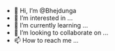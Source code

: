 - 👋 Hi, I’m @Bhejdunga
- 👀 I’m interested in ...
- 🌱 I’m currently learning ...
- 💞️ I’m looking to collaborate on ...
- 📫 How to reach me ...

<!---
Bhejdunga/Bhejdunga is a ✨ special ✨ repository because its `README.md` (this file) appears on your GitHub profile.
You can click the Preview link to take a look at your changes.
--->
